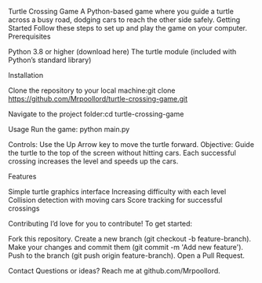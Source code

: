 Turtle Crossing Game
A Python-based game where you guide a turtle across a busy road, dodging cars to reach the other side safely.
Getting Started
Follow these steps to set up and play the game on your computer.
Prerequisites

Python 3.8 or higher (download here)
The turtle module (included with Python’s standard library)

Installation

Clone the repository to your local machine:git clone https://github.com/Mrpoollord/turtle-crossing-game.git


Navigate to the project folder:cd turtle-crossing-game



Usage
Run the game:
python main.py


Controls: Use the Up Arrow key to move the turtle forward.
Objective: Guide the turtle to the top of the screen without hitting cars. Each successful crossing increases the level and speeds up the cars.

Features

Simple turtle graphics interface
Increasing difficulty with each level
Collision detection with moving cars
Score tracking for successful crossings

Contributing
I’d love for you to contribute! To get started:

Fork this repository.
Create a new branch (git checkout -b feature-branch).
Make your changes and commit them (git commit -m 'Add new feature').
Push to the branch (git push origin feature-branch).
Open a Pull Request.

Contact
Questions or ideas? Reach me at github.com/Mrpoollord.
